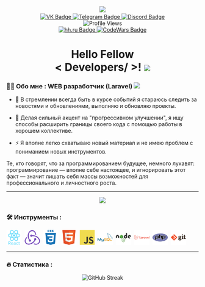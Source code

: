 <div id="header" align="center">
  <img src="https://media.giphy.com/media/L1R1tvI9svkIWwpVYr/giphy.gif" width="350"/>
  <div id="badges">
  <a href="https://vk.com/id106636786">
    <img src="https://img.shields.io/badge/VKontakte-blue?style=for-the-badge&logo=vk&logoColor=white" alt="VK Badge"/>
  </a>
  <a href="https://t.me/@yyyesss_sir">
    <img src="https://img.shields.io/badge/Telegram-black?style=for-the-badge&logo=telegram&logoColor=white" alt="Telegram Badge"/>
  </a>
  <a href="https://discordapp.com/users/601103848895152168/">
    <img src="https://img.shields.io/badge/Discord-purple?style=for-the-badge&logo=discord&logoColor=white" alt="Discord Badge"/>
  </a>
</div>
<img src="https://komarev.com/ghpvc/?username=TestDevelopeer&style=flat-square&color=blue" alt="Profile Views"/>
<br/>
<div align="center">
  <div id="badges">
  <a href="https://hh.ru/resume/9aa2a7d7ff095573e90039ed1f736149717645">
    <img src="https://img.shields.io/badge/hh.ru-red?style=for-the-badge&logoColor=white" alt="hh.ru Badge"/>
  </a>
  <a href="https://www.codewars.com/users/TestDevelopeer">
    <img src="https://img.shields.io/badge/CodeWars-red?style=for-the-badge&logoColor=white" alt="CodeWars Badge"/>
  </a>
</div>
  
</div>
<h1>
  Hello Fellow </br> < Developers/ >!
  <img src="https://media.giphy.com/media/hvRJCLFzcasrR4ia7z/giphy.gif" width="30px"/>
</h1>
</div>
  
### :man_technologist: Обо мне : WEB разработчик (Laravel) <img src="https://media.giphy.com/media/WUlplcMpOCEmTGBtBW/giphy.gif" width="30">

- :telescope: В стремлении всегда быть в курсе событий я стараюсь следить за новостями и обновлениями, выполняю и обновляю проекты.

- :seedling: Делая сильный акцент на "прогрессивном улучшении", я ищу способы расширить границы своего кода с помощью работы в хорошем коллективе.

- :zap: Я вполне легко схватываю новый материал и не имею проблем с пониманием новых инструментов.

Те, кто говорят, что за программированием будущее, немного лукавят:
программирование — вполне себе настоящее, и игнорировать этот факт — значит лишать себя массы возможностей для профессионального и личностного роста.
  
---
<div align="center">
  <img src="https://media.giphy.com/media/f3iwJFOVOwuy7K6FFw/giphy.gif" width="600"/>
</div>

### :hammer_and_wrench: Инструменты :
  
<div>
  <img src="https://github.com/devicons/devicon/blob/master/icons/react/react-original-wordmark.svg" title="React" alt="React" width="40" height="40"/>&nbsp;
  <img src="https://github.com/devicons/devicon/blob/master/icons/redux/redux-original.svg" title="Redux" alt="Redux " width="40" height="40"/>&nbsp;
  <img src="https://github.com/devicons/devicon/blob/master/icons/css3/css3-plain-wordmark.svg"  title="CSS3" alt="CSS" width="40" height="40"/>&nbsp;
  <img src="https://github.com/devicons/devicon/blob/master/icons/html5/html5-original.svg" title="HTML5" alt="HTML" width="40" height="40"/>&nbsp;
  <img src="https://github.com/devicons/devicon/blob/master/icons/javascript/javascript-original.svg" title="JavaScript" alt="JavaScript" width="40" height="40"/>&nbsp;
  <img src="https://github.com/devicons/devicon/blob/master/icons/mysql/mysql-original-wordmark.svg" title="MySQL"  alt="MySQL" width="40" height="40"/>&nbsp;
  <img src="https://github.com/devicons/devicon/blob/master/icons/nodejs/nodejs-original-wordmark.svg" title="NodeJS" alt="NodeJS" width="40" height="40"/>&nbsp;
  <img src="https://github.com/devicons/devicon/blob/master/icons/laravel/laravel-original-wordmark.svg" title="Laravel" alt="Laravel" width="40" height="40"/>&nbsp;
  <img src="https://github.com/devicons/devicon/blob/master/icons/php/php-original.svg" title="PHP" alt="PHP" width="40" height="40"/>&nbsp;
  <img src="https://github.com/devicons/devicon/blob/master/icons/git/git-original-wordmark.svg" title="Git" **alt="Git" width="40" height="40"/>
</div>
  
---

### :fire: Статистика :
  
<div align="center">
  <img src="https://streak-stats.demolab.com/?user=TestDevelopeer&theme=radical&hide_border=true&locale=ru&date_format=j%20M%5B%20Y%5D&exclude_days=Sun%2CSat" alt="GitHub Streak" />
</div>
